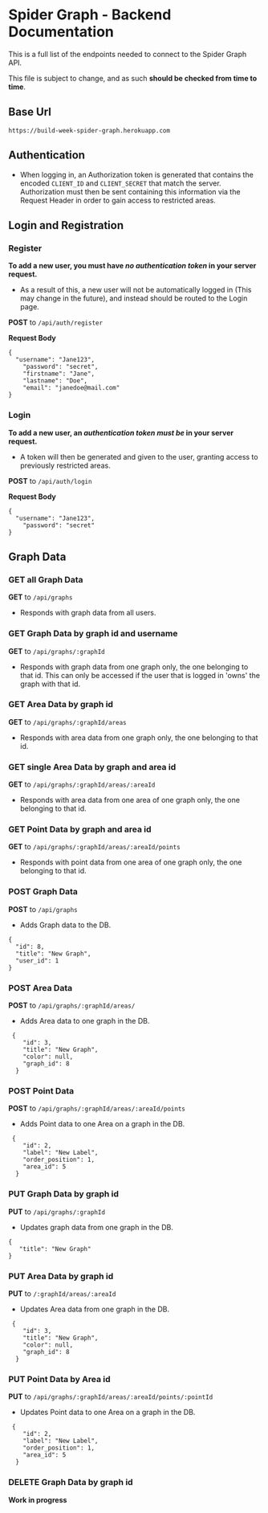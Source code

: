 # Spider Graph - Backend Documentation

This is a full list of the endpoints needed to connect to the Spider Graph API.

This file is subject to change, and as such **should be checked from time to time**.

## Base Url

`https://build-week-spider-graph.herokuapp.com`

## Authentication

- When logging in, an Authorization token is generated that contains the encoded `CLIENT_ID` and `CLIENT_SECRET` that match the server. Authorization must then be sent containing this information via the Request Header in order to gain access to restricted areas.

## Login and Registration

### Register

**To add a new user, you must have _no authentication token_ in your server request.**
- As a result of this, a new user will not be automatically logged in (This may change in the future), and instead should be routed to the Login page.

**POST** to `/api/auth/register`

**Request Body**
```
{
  "username": "Jane123",
	"password": "secret",
	"firstname": "Jane",
	"lastname": "Doe",
	"email": "janedoe@mail.com"
}
```

### Login

**To add a new user, an _authentication token must be_ in your server request.**
- A token will then be generated and given to the user, granting access to previously restricted areas.

**POST** to `/api/auth/login`

**Request Body**
```
{
  "username": "Jane123",
	"password": "secret"
}
```

## Graph Data

### GET all Graph Data

**GET** to `/api/graphs`

- Responds with graph data from all users.


### GET Graph Data by graph id and username

**GET** to `/api/graphs/:graphId`

- Responds with graph data from one graph only, the one belonging to that id. This can only be accessed if the user that is logged in 'owns' the graph with that id.

### GET Area Data by graph id

**GET** to `/api/graphs/:graphId/areas`

- Responds with area data from one graph only, the one belonging to that id.

### GET single Area Data by graph and area id

**GET** to `/api/graphs/:graphId/areas/:areaId`

- Responds with area data from one area of one graph only, the one belonging to that id.

### GET Point Data by graph and area id

**GET** to `/api/graphs/:graphId/areas/:areaId/points`

- Responds with point data from one area of one graph only, the one belonging to that id.

### POST Graph Data

**POST** to `/api/graphs`

- Adds Graph data to the DB.

```
{
  "id": 8,
  "title": "New Graph",
  "user_id": 1
}
```

### POST Area Data

**POST** to `/api/graphs/:graphId/areas/`

- Adds Area data to one graph in the DB.

```
 {
    "id": 3,
    "title": "New Graph",
    "color": null,
    "graph_id": 8
  }
```

### POST Point Data

**POST** to `/api/graphs/:graphId/areas/:areaId/points`

- Adds Point data to one Area on a graph in the DB.

```
 {
    "id": 2,
    "label": "New Label",
    "order_position": 1,
    "area_id": 5
  }
```

### PUT Graph Data by graph id

**PUT** to `/api/graphs/:graphId`

- Updates graph data from one graph in the DB.

```
{
   "title": "New Graph"
}
```

### PUT Area Data by graph id

**PUT** to `/:graphId/areas/:areaId`

- Updates Area data from one graph in the DB.

```
 {
    "id": 3,
    "title": "New Graph",
    "color": null,
    "graph_id": 8
  }
```

### PUT Point Data by Area id

**PUT** to `/api/graphs/:graphId/areas/:areaId/points/:pointId`

- Updates Point data to one Area on a graph in the DB.

```
 {
    "id": 2,
    "label": "New Label",
    "order_position": 1,
    "area_id": 5
  }
```

### DELETE Graph Data by graph id

**Work in progress** 


